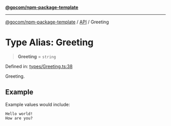 [**@gocom/npm-package-template**](../README.md)

***

[@gocom/npm-package-template](../README.md) / [API](../Public/API.md) / Greeting

# Type Alias: Greeting

> **Greeting** = `string`

Defined in: [types/Greeting.ts:38](https://github.com/gocom/npm-package-template/blob/3e06f044edb9420d3bd94882520d092805a94952/src/types/Greeting.ts#L38)

Greeting.

## Example

Example values would include:
```
Hello world!
How are you?
```
